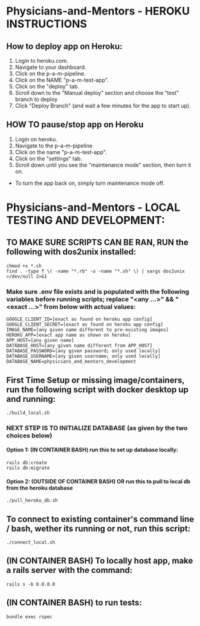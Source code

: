 # Physicians-and-Mentors - HEROKU INSTRUCTIONS
## How to deploy app on Heroku:
1. Login to heroku.com.
2. Navigate to your dashboard.
3. Click on the p-a-m-pipeline.
4. Click on the NAME "p-a-m-test-app".
5. Click on the "deploy" tab.
6. Scroll down to the "Manual deploy" section and choose the "test" branch to deploy
7. Click "Deploy Branch" (and wait a few minutes for the app to start up).

## HOW TO pause/stop app on Heroku
1. Login on heroku.
2. Navigate to the p-a-m-pipeline
3. Click on the name "p-a-m-test-app".
4. Click on the "settings" tab.
5. Scroll down until you see the "maintenance mode" section, then turn it on.
* To turn the app back on, simply turn maintenance mode off.

# Physicians-and-Mentors - LOCAL TESTING AND DEVELOPMENT:
## TO MAKE SURE SCRIPTS CAN BE RAN, RUN the following with dos2unix installed:
```
chmod +x *.sh
find . -type f \( -name "*.rb" -o -name "*.sh" \) | xargs dos2unix >/dev/null 2>&1
```
### Make sure .env file exists and is populated with the following variables before running scripts; replace "<any ...>" && "<exact ...>" from below with actual values:
```
GOOGLE_CLIENT_ID=[exact as found on heroku app config]
GOOGLE_CLIENT_SECRET=[exact as found on heroku app config]
IMAGE_NAME=[any given name different to pre-existing images]
HEROKU_APP=[exact app name as shown on heroku]
APP_HOST=[any given name]
DATABASE_HOST=[any given name different from APP_HOST]
DATABASE_PASSWORD=[any given password; only used locally]
DATABASE_USERNAME=[any given username; only used locally]
DATABASE_NAME=physicians_and_mentors_development
```

## First Time Setup or missing image/containers, run the following script with docker desktop up and running:
```
./build_local.sh
```
### NEXT STEP IS TO INITIALIZE DATABASE (as given by the two choices below)
#### Option 1: (IN CONTAINER BASH) run this to set up database locally:
```
rails db:create
rails db:migrate
```

#### Option 2: (OUTSIDE OF CONTAINER BASH) OR run this to pull to local db from the heroku database
```
./pull_heroku_db.sh
```

## To connect to existing container's command line / bash, wether its running or not, run this script:
```
./connect_local.sh
```

## (IN CONTAINER BASH) To locally host app, make a rails server with the command:
```
rails s -b 0.0.0.0
```

## (IN CONTAINER BASH) to run tests:
```
bundle exec rspec
```